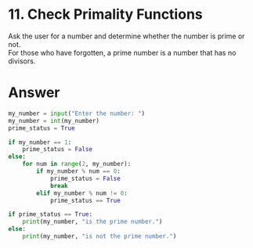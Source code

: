 # 11. Check Primality Functions

Ask the user for a number and determine whether the number is prime or not.   
For those who have forgotten, a prime number is a number that has no divisors.   

# Answer

```python
my_number = input("Enter the number: ")
my_number = int(my_number)
prime_status = True

if my_number == 1:
    prime_status = False
else:
    for num in range(2, my_number):
        if my_number % num == 0:
            prime_status = False
            break
        elif my_number % num != 0:
            prime_status == True

if prime_status == True:
    print(my_number, "is the prime number.")
else:
    print(my_number, "is not the prime number.")
```
